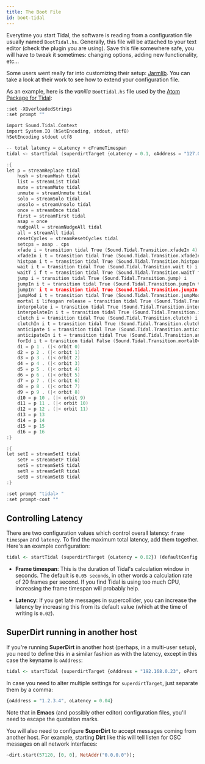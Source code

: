 ```yaml
---
title: The Boot File 
id: boot-tidal
---
```


Everytime you start Tidal, the software is reading from a configuration file usually named `BootTidal.hs`. Generally, this file will be attached to your text editor (check the plugin you are using). Save this file somewhere safe, you will have to tweak it sometimes: changing options, adding new functionality, etc...

Some users went really far into customizing their setup: [Jarmlib](https://github.com/jarmitage/jarmlib). You can take a look at their work to see how to extend your configuration file.

As an example, here is the *vanilla* `BootTidal.hs` file used by the [Atom Package for Tidal](https://raw.githubusercontent.com/tidalcycles/atom-tidalcycles/master/lib/BootTidal.hs):
```c
:set -XOverloadedStrings
:set prompt ""

import Sound.Tidal.Context
import System.IO (hSetEncoding, stdout, utf8)
hSetEncoding stdout utf8

-- total latency = oLatency + cFrameTimespan
tidal <- startTidal (superdirtTarget {oLatency = 0.1, oAddress = "127.0.0.1", oPort = 57120}) (defaultConfig {cFrameTimespan = 1/20})

:{
let p = streamReplace tidal
    hush = streamHush tidal
    list = streamList tidal
    mute = streamMute tidal
    unmute = streamUnmute tidal
    solo = streamSolo tidal
    unsolo = streamUnsolo tidal
    once = streamOnce tidal
    first = streamFirst tidal
    asap = once
    nudgeAll = streamNudgeAll tidal
    all = streamAll tidal
    resetCycles = streamResetCycles tidal
    setcps = asap . cps
    xfade i = transition tidal True (Sound.Tidal.Transition.xfadeIn 4) i
    xfadeIn i t = transition tidal True (Sound.Tidal.Transition.xfadeIn t) i
    histpan i t = transition tidal True (Sound.Tidal.Transition.histpan t) i
    wait i t = transition tidal True (Sound.Tidal.Transition.wait t) i
    waitT i f t = transition tidal True (Sound.Tidal.Transition.waitT f t) i
    jump i = transition tidal True (Sound.Tidal.Transition.jump) i
    jumpIn i t = transition tidal True (Sound.Tidal.Transition.jumpIn t) i
    jumpIn' i t = transition tidal True (Sound.Tidal.Transition.jumpIn' t) i
    jumpMod i t = transition tidal True (Sound.Tidal.Transition.jumpMod t) i
    mortal i lifespan release = transition tidal True (Sound.Tidal.Transition.mortal lifespan release) i
    interpolate i = transition tidal True (Sound.Tidal.Transition.interpolate) i
    interpolateIn i t = transition tidal True (Sound.Tidal.Transition.interpolateIn t) i
    clutch i = transition tidal True (Sound.Tidal.Transition.clutch) i
    clutchIn i t = transition tidal True (Sound.Tidal.Transition.clutchIn t) i
    anticipate i = transition tidal True (Sound.Tidal.Transition.anticipate) i
    anticipateIn i t = transition tidal True (Sound.Tidal.Transition.anticipateIn t) i
    forId i t = transition tidal False (Sound.Tidal.Transition.mortalOverlay t) i
    d1 = p 1 . (|< orbit 0)
    d2 = p 2 . (|< orbit 1)
    d3 = p 3 . (|< orbit 2)
    d4 = p 4 . (|< orbit 3)
    d5 = p 5 . (|< orbit 4)
    d6 = p 6 . (|< orbit 5)
    d7 = p 7 . (|< orbit 6)
    d8 = p 8 . (|< orbit 7)
    d9 = p 9 . (|< orbit 8)
    d10 = p 10 . (|< orbit 9)
    d11 = p 11 . (|< orbit 10)
    d12 = p 12 . (|< orbit 11)
    d13 = p 13
    d14 = p 14
    d15 = p 15
    d16 = p 16
:}

:{
let setI = streamSetI tidal
    setF = streamSetF tidal
    setS = streamSetS tidal
    setR = streamSetR tidal
    setB = streamSetB tidal
:}

:set prompt "tidal> "
:set prompt-cont ""

```

## Controlling Latency

There are two configuration values which control overall latency: `frame timespan` and `latency`. To find the maximum total latency, add them together. Here's an example configuration:

```haskell
tidal <- startTidal (superdirtTarget {oLatency = 0.02}) (defaultConfig {cFrameTimespan = 1/20})
```

* **Frame timespan**:  This is the duration of Tidal's calculation window in seconds. The default is `0.05 seconds`, in other words a calculation rate of 20 frames per second. If you find Tidal is using too much CPU, increasing the frame timespan will probably help. 

*  **Latency**: If you get late messages in supercollider, you can increase the latency by increasing this from its default value (which at the time of writing is `0.02`).

## SuperDirt running in another host

If you're running **SuperDirt** in another host (perhaps, in a multi-user setup), you need to define this in a similar fashion as with the latency, except in this case the keyname is `oAddress`:

```haskell
tidal <- startTidal (superdirtTarget {oAddress = "192.168.0.23", oPort = 57120}) defaultConfig
```

In case you need to alter multiple settings for `superdirtTarget`, just separate them by a comma:
```haskell
{oAddress = "1.2.3.4", oLatency = 0.04}
```

Note that in **Emacs** (and possibly other editor) configuration files, you'll need to escape the quotation marks.

You will also need to configure **SuperDirt** to accept messages coming from another host. For example, starting **Dirt** like this will tell listen for OSC messages on all network interfaces:

```haskell
~dirt.start(57120, [0, 0], NetAddr("0.0.0.0"));
```
